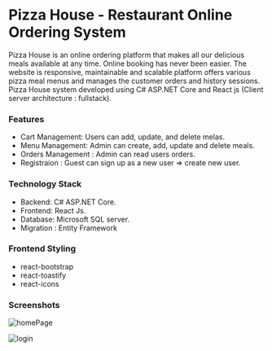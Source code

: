 # Pizza House - Restaurant Online Ordering System
Pizza House is an online ordering platform that makes all our delicious meals available at any time. 
Online booking has never been easier.
The website is responsive, maintainable and scalable platform  offers various pizza meal menus and manages the customer orders and history sessions. 
Pizza House system developed using C# ASP.NET Core and React js (Client server architecture : fullstack). 

### Features
 - Cart Management: Users can add, update, and delete melas.
 - Menu Management: Admin can create, add, update and delete meals.
 - Orders Management : Admin can read users orders.
 - Registraion : Guest can sign up as a new user => create new user.

### Technology Stack
- Backend: C# ASP.NET Core.
- Frontend: React Js.
- Database: Microsoft SQL server.
- Migration : Entity Framework

### Frontend Styling
- react-bootstrap
- react-toastify
- react-icons

### Screenshots
![homePage](https://github.com/seren1996/my-final-project/assets/97455724/ce94623d-dabd-4998-8fe8-9697b87cdd0f)



![login](https://github.com/seren1996/my-final-project/assets/97455724/2f7a45c4-dad7-4001-ad1e-972fc932d011)



